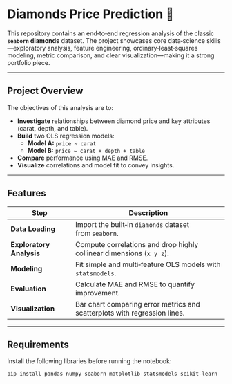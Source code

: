 # Diamonds Price Prediction 💎

This repository contains an end‑to‑end regression analysis of the classic **`seaborn` diamonds** dataset. The project showcases core data‑science skills—exploratory analysis, feature engineering, ordinary‑least‑squares modeling, metric comparison, and clear visualization—making it a strong portfolio piece.

---

## Project Overview
The objectives of this analysis are to:

* **Investigate** relationships between diamond price and key attributes (carat, depth, and table).  
* **Build** two OLS regression models:  
  * **Model A:** `price ~ carat`  
  * **Model B:** `price ~ carat + depth + table`  
* **Compare** performance using MAE and RMSE.  
* **Visualize** correlations and model fit to convey insights.

---

## Features
| Step | Description |
|------|-------------|
| **Data Loading** | Import the built‑in `diamonds` dataset from `seaborn`. |
| **Exploratory Analysis** | Compute correlations and drop highly collinear dimensions (`x y z`). |
| **Modeling** | Fit simple and multi‑feature OLS models with `statsmodels`. |
| **Evaluation** | Calculate MAE and RMSE to quantify improvement. |
| **Visualization** | Bar chart comparing error metrics and scatterplots with regression lines. |

---

## Requirements
Install the following libraries before running the notebook:

```bash
pip install pandas numpy seaborn matplotlib statsmodels scikit-learn
